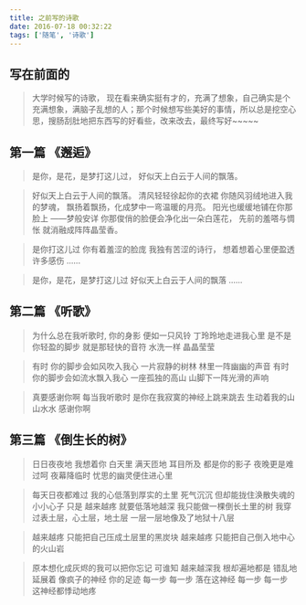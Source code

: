 ```yaml
---
title: 之前写的诗歌
date: 2016-07-18 00:32:22
tags: ['随笔', '诗歌']
---
```

## 写在前面的
> 大学时候写的诗歌， 现在看来确实挺有才的，充满了想象，自己确实是个充满想象，满脑子乱想的人；那个时候想写些美好的事情，所以总是挖空心思，搜肠刮肚地把东西写的好看些，改来改去，最终写好~~~~~

## 第一篇 《邂逅》

> 是你，是花，是梦打这儿过，
好似天上白云于人间的飘落。<!--more-->

> 好似天上白云于人间的飘落。
清风轻轻徐起你的衣裙
你随风羽绒地进入我的梦魂，
飘扬着飘扬，化成梦中一弯温暖的月亮。
阳光也缓缓地铺在你那脸上 ——梦般安详
你那俊俏的脸便会净化出一朵白莲花，
先前的羞嗒与惆怅 就消融成阵阵晶莹香。

> 是你打这儿过
你有着羞涩的脸庞
我独有苦涩的诗行，
想着想着心里便盈透许多感伤 ......

> 是你，是花，是梦打这儿过
好似天上白云于人间的飘落 ......

## 第二篇 《听歌》

> 为什么总在我听歌时,
你的身影
便如一只风铃
丁玲玲地走进我心里
是不是你轻盈的脚步
就是那轻快的音符
水洗一样  晶晶莹莹

> 有时    你的脚步会如风吹入我心
一片寂静的树林
林里一阵幽幽的声音
有时  你的脚步会如流水飘入我心
一座孤独的高山
山脚下一阵光滑的声响

> 真要感谢你啊
每当我听歌时
是你在我寂寞的神经上跳来跳去
生动着我的山山水水
  感谢你啊

## 第三篇 《倒生长的树》

> 日日夜夜地  我想着你
白天里  满天匝地  耳目所及
都是你的影子
夜晚更是难过呵
夜幕降临时
忧思的幽灵便住进心里

> 每天日夜都难过
我的心低落到厚实的土里
死气沉沉  但却能拢住涣散失魂的小小心子
只是
越来越疼  就要低落地越深
我只能做一棵倒长土里的树
我穿过表土层，心土层，地土层
一层一层地像及了地狱十八层

> 越来越疼  只能把自己压成土层里的黑炭块
越来越疼  只能把自己倒入地中心的火山岩

> 原本想化成灰烬的我可以把你忘记
可谁知
越来越深我
根却遍地都是  错乱地延展着  像疯子的神经
你的足迹
每一步  每一步  落在这神经
每一步  每一步  这神经都悸动地疼
